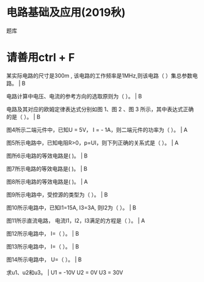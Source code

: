 # 电路基础及应用(2019秋)
题库
# 请善用ctrl + F
某实际电路的尺寸是300m , 该电路的工作频率是1MHz,则该电路（   ）集总参数电路。 |  B 

电路计算中电压、电流的参考方向的选取原则为（   ）。  | B 

电路及其对应的欧姆定律表达式分别如图 1、图 2 、图 3 所示，其中表达式正确的是（  ）。 | B 

图4所示二端元件中，已知U = 5V， I = - 1A，则二端元件的功率为（  ）。 | A 

图5所示电路中，已知电阻R>0，p=UI，则下列正确的关系式是（  ）。 | A 

图所6示电路的等效电路是(        )。 | B 

图7所示电路的等效电路是(        )。 | B 

图8所示电路的等效电路是(        )。 | A 

图9所示电路中，受控源的类型为（  ）。 | B

图10所示电路中，已知I1=15A, I3=3A, 则I2为（  ）。 | B 

图11所示直流电路， 电流I1，I2，I3满足的方程是（ ）。 | A 

图12所示电路中， I=（      ）。 | B 

图13所示电路中， I=（      ）。 | B

图14所示电路中， U=（      ）。 | B

求u1、u2和u3。 | U1 = -10V U2 = 0V U3 = 30V
